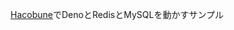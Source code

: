 [Hacobune](https://www.sakura.ad.jp/information/announcements/2021/08/12/1968207782/)でDenoとRedisとMySQLを動かすサンプル
